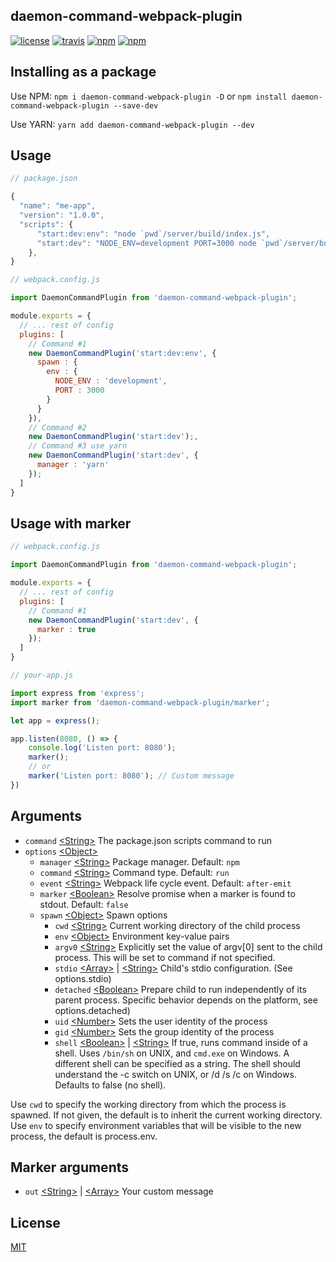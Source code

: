 ## daemon-command-webpack-plugin
[![license](https://img.shields.io/github/license/mashape/apistatus.svg?maxAge=2592000)][License]
[![travis](https://img.shields.io/travis/lamo2k123/daemon-command-webpack-plugin/master.svg?maxAge=2592000)][Travis]
[![npm](https://img.shields.io/npm/dt/daemon-command-webpack-plugin.svg?maxAge=2592000)][NPM]
[![npm](https://img.shields.io/npm/v/daemon-command-webpack-plugin.svg?maxAge=2592000)][NPM]

## Installing as a package
Use NPM:
`npm i daemon-command-webpack-plugin -D` or `npm install daemon-command-webpack-plugin --save-dev`

Use YARN:
`yarn add daemon-command-webpack-plugin --dev`
## Usage
```javascript
// package.json

{
  "name": "me-app",
  "version": "1.0.0",
  "scripts": {
      "start:dev:env": "node `pwd`/server/build/index.js",
      "start:dev": "NODE_ENV=development PORT=3000 node `pwd`/server/build/index.js",
    },
}
```

```javascript
// webpack.config.js

import DaemonCommandPlugin from 'daemon-command-webpack-plugin';

module.exports = {
  // ... rest of config
  plugins: [
    // Command #1
    new DaemonCommandPlugin('start:dev:env', {
      spawn : {
        env : {
          NODE_ENV : 'development',
          PORT : 3000
        }
      }
    }),
    // Command #2
    new DaemonCommandPlugin('start:dev');,
    // Command #3 use yarn
    new DaemonCommandPlugin('start:dev', {
      manager : 'yarn'
    });
  ]
}
```
## Usage with marker
```javascript
// webpack.config.js

import DaemonCommandPlugin from 'daemon-command-webpack-plugin';

module.exports = {
  // ... rest of config
  plugins: [
    // Command #1
    new DaemonCommandPlugin('start:dev', {
      marker : true
    });
  ]
}
```

```javascript
// your-app.js

import express from 'express';
import marker from 'daemon-command-webpack-plugin/marker';

let app = express();

app.listen(8080, () => {
    console.log('Listen port: 8080');
    marker();
    // or
    marker('Listen port: 8080'); // Custom message
})
```



## Arguments
* `command` [\<String\>][String] The package.json scripts command to run
* `options` [\<Object\>][Object]
    * `manager` [\<String\>][String] Package manager. Default: `npm`
    * `command` [\<String\>][String] Command type. Default: `run`
    * `event` [\<String\>][String] Webpack life cycle event. Default: `after-emit`
    * `marker` [\<Boolean\>][Boolean] Resolve promise when a marker is found to stdout. Default: `false`
    * `spawn` [\<Object\>][Object] Spawn options
        * `cwd` [\<String\>][String] Current working directory of the child process
        * `env` [\<Object\>][Object] Environment key-value pairs
        * `argv0` [\<String\>][String] Explicitly set the value of argv[0] sent to the child process. This will be set to command if not specified.
        * `stdio` [\<Array\>][Array] | [\<String\>][String] Child's stdio configuration. (See options.stdio)
        * `detached` [\<Boolean\>][Boolean] Prepare child to run independently of its parent process. Specific behavior depends on the platform, see options.detached)
        * `uid` [\<Number\>][Number] Sets the user identity of the process
        * `gid` [\<Number\>][Number] Sets the group identity of the process
        * `shell` [\<Boolean\>][Boolean] | [\<String\>][String] If true, runs command inside of a shell. Uses `/bin/sh` on UNIX, and `cmd.exe` on Windows. A different shell can be specified as a string. The shell should understand the -c switch on UNIX, or /d /s /c on Windows. Defaults to false (no shell).

Use `cwd` to specify the working directory from which the process is spawned. If not given, the default is to inherit the current working directory.
Use `env` to specify environment variables that will be visible to the new process, the default is process.env.

## Marker arguments
* `out` [\<String\>][String] | [\<Array\>][Array] Your custom message

## License
[MIT][License]

[License]: http://www.opensource.org/licenses/mit-license.php
[NPM]: https://www.npmjs.com/package/daemon-command-webpack-plugin
[Travis]: https://travis-ci.org/lamo2k123/daemon-command-webpack-plugin

[String]: https://developer.mozilla.org/en-US/docs/Web/JavaScript/Data_structures#String_type
[Object]: https://developer.mozilla.org/en-US/docs/Web/JavaScript/Reference/Global_Objects/Object
[Number]: https://developer.mozilla.org/en-US/docs/Web/JavaScript/Data_structures#Number_type
[Boolean]: https://developer.mozilla.org/en-US/docs/Web/JavaScript/Data_structures#Boolean_type
[Array]: https://developer.mozilla.org/en-US/docs/Web/JavaScript/Reference/Global_Objects/Array
